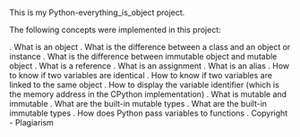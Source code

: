 ###

This is my Python-everything_is_object project.

The following concepts were implemented in this project:

. What is an object
. What is the difference between a class and an object or instance
. What is the difference between immutable object and mutable object
. What is a reference
. What is an assignment
. What is an alias
. How to know if two variables are identical
. How to know if two variables are linked to the same object
. How to display the variable identifier (which is the memory address in the CPython   implementation)
. What is mutable and immutable
. What are the built-in mutable types
. What are the built-in immutable types
. How does Python pass variables to functions
. Copyright - Plagiarism

